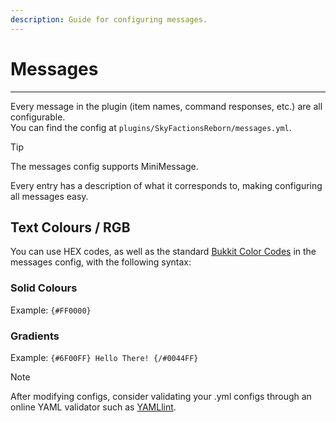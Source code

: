 ```yaml
---
description: Guide for configuring messages.
---
```


# Messages
---
Every message in the plugin (item names, command responses, etc.) are all configurable.\
You can find the config at `plugins/SkyFactionsReborn/messages.yml`.

> [!TIP]
> The messages config supports MiniMessage.

Every entry has a description of what it corresponds to, making configuring all messages easy.

## Text Colours / RGB

You can use HEX codes, as well as the standard [Bukkit Color Codes](https://htmlcolorcodes.com/bukkit-color-codes/) in the messages config, with the following syntax:

### Solid Colours

Example: `{#FF0000}`

### Gradients

Example: `{#6F00FF} Hello There! {/#0044FF}`

>[!NOTE]
>After modifying configs, consider validating your .yml configs through an online YAML validator such as [YAMLlint](https://www.yamllint.com/).
